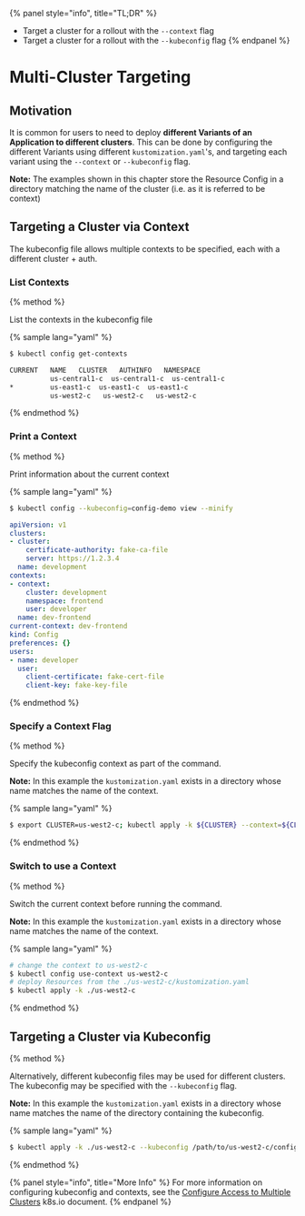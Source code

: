 {% panel style="info", title="TL;DR" %}
- Target a cluster for a rollout with the `--context` flag
- Target a cluster for a rollout with the `--kubeconfig` flag
{% endpanel %}

# Multi-Cluster Targeting

## Motivation

It is common for users to need to deploy **different Variants of an Application to different clusters**.
This can be done by configuring the different Variants using different `kustomization.yaml`'s,
and targeting each variant using the `--context` or `--kubeconfig` flag.

**Note:** The examples shown in this chapter store the Resource Config in a directory
matching the name of the cluster (i.e. as it is referred to be context)


## Targeting a Cluster via Context

The kubeconfig file allows multiple contexts to be specified, each with a different cluster + auth.

### List Contexts

{% method %}

List the contexts in the kubeconfig file

{% sample lang="yaml" %}
```sh
$ kubectl config get-contexts
```

```sh
CURRENT   NAME   CLUSTER   AUTHINFO   NAMESPACE
          us-central1-c  us-central1-c  us-central1-c  
*         us-east1-c  us-east1-c  us-east1-c  
          us-west2-c   us-west2-c   us-west2-c   
```

{% endmethod %}

### Print a Context

{% method %}

Print information about the current context

{% sample lang="yaml" %}
```sh
$ kubectl config --kubeconfig=config-demo view --minify
```

```yaml
apiVersion: v1
clusters:
- cluster:
    certificate-authority: fake-ca-file
    server: https://1.2.3.4
  name: development
contexts:
- context:
    cluster: development
    namespace: frontend
    user: developer
  name: dev-frontend
current-context: dev-frontend
kind: Config
preferences: {}
users:
- name: developer
  user:
    client-certificate: fake-cert-file
    client-key: fake-key-file  
```

{% endmethod %}

### Specify a Context Flag

{% method %}

Specify the kubeconfig context as part of the command.

**Note:** In this example the `kustomization.yaml` exists in a directory whose name matches
the name of the context.

{% sample lang="yaml" %}

```sh
$ export CLUSTER=us-west2-c; kubectl apply -k ${CLUSTER} --context=${CLUSTER}
```

{% endmethod %}

### Switch to use a Context

{% method %}

Switch the current context before running the command.

**Note:** In this example the `kustomization.yaml` exists in a directory whose name matches
the name of the context.

{% sample lang="yaml" %}

```sh
# change the context to us-west2-c
$ kubectl config use-context us-west2-c
# deploy Resources from the ./us-west2-c/kustomization.yaml
$ kubectl apply -k ./us-west2-c
```

{% endmethod %}

## Targeting a Cluster via Kubeconfig

{% method %}

Alternatively, different kubeconfig files may be used for different clusters.  The
kubeconfig may be specified with the `--kubeconfig` flag.

**Note:** In this example the `kustomization.yaml` exists in a directory whose name matches
the name of the directory containing the kubeconfig.

{% sample lang="yaml" %}

```sh
$ kubectl apply -k ./us-west2-c --kubeconfig /path/to/us-west2-c/config
```

{% endmethod %}

{% panel style="info", title="More Info" %}
For more information on configuring kubeconfig and contexts, see the
[Configure Access to Multiple Clusters](https://kubernetes.io/docs/tasks/access-application-cluster/configure-access-multiple-clusters/)
k8s.io document.
{% endpanel %}

